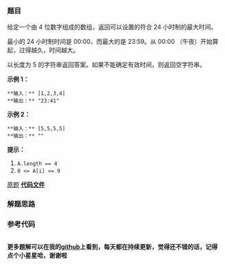 ### 题目
给定一个由 4 位数字组成的数组，返回可以设置的符合 24 小时制的最大时间。

最小的 24 小时制时间是 00:00，而最大的是 23:59。从 00:00 （午夜）开始算起，过得越久，时间越大。

以长度为 5 的字符串返回答案。如果不能确定有效时间，则返回空字符串。



**示例 1：**

    
    
    **输入：** [1,2,3,4]
    **输出：** "23:41"
    

**示例 2：**

    
    
    **输入：** [5,5,5,5]
    **输出：** ""
    



**提示：**

  1. `A.length == 4`
  2. `0 <= A[i] <= 9`

[原题](https://leetcode-cn.com/problems/largest-time-for-given-digits/)    **[代码文件]()**


### 解题思路




### 参考代码

```go


```




**更多题解可以在我的[github](https://github.com/LZH139/leetcode_Go)上看到，每天都在持续更新，觉得还不错的话，记得点个小星星哈，谢谢啦**
